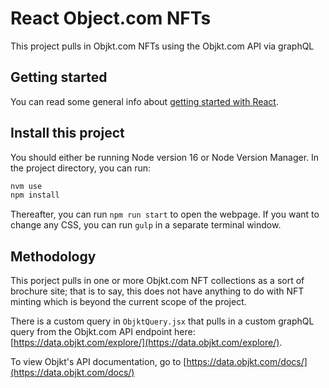 # React Object.com NFTs

This project pulls in Objkt.com NFTs using the Objkt.com API via graphQL

## Getting started

You can read some general info about [getting started with React](React-README.md).

## Install this project

You should either be running Node version 16 or Node Version Manager. In the project directory, you can run:

```bash
nvm use
npm install
```

Thereafter, you can run `npm run start` to open the webpage. If you want to change any CSS, you can run `gulp` in a separate terminal window.

## Methodology

This porject pulls in one or more Objkt.com NFT collections as a sort of brochure site; that is to say, this does not have anything to do with NFT minting which is beyond the current scope of the project.

There is a custom query in `ObjktQuery.jsx` that pulls in a custom graphQL query from the Objkt.com API endpoint here: [https://data.objkt.com/explore/](https://data.objkt.com/explore/).

To view Objkt's API documentation, go to [https://data.objkt.com/docs/](https://data.objkt.com/docs/)
